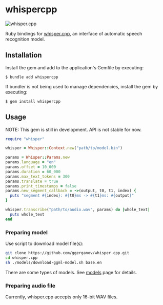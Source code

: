 whispercpp
==========

![whisper.cpp](https://user-images.githubusercontent.com/1991296/235238348-05d0f6a4-da44-4900-a1de-d0707e75b763.jpeg)

Ruby bindings for [whisper.cpp][], an interface of automatic speech recognition model.

Installation
------------

Install the gem and add to the application's Gemfile by executing:

    $ bundle add whispercpp

If bundler is not being used to manage dependencies, install the gem by executing:

    $ gem install whispercpp

Usage
-----

NOTE: This gem is still in development. API is not stable for now.

```ruby
require "whisper"

whisper = Whisper::Context.new("path/to/model.bin")

params = Whisper::Params.new
params.language = "en"
params.offset = 10_000
params.duration = 60_000
params.max_text_tokens = 300
params.translate = true
params.print_timestamps = false
params.new_segment_callback = ->(output, t0, t1, index) {
  puts "segment #{index}: #{t0}ms -> #{t1}ms: #{output}"
}

whisper.transcribe("path/to/audio.wav", params) do |whole_text|
  puts whole_text
end

```

### Preparing model ###

Use script to download model file(s):

```bash
git clone https://github.com/ggerganov/whisper.cpp.git
cd whisper.cpp
sh ./models/download-ggml-model.sh base.en
```

There are some types of models. See [models][] page for details.

### Preparing audio file ###

Currently, whisper.cpp accepts only 16-bit WAV files.

[whisper.cpp]: https://github.com/ggerganov/whisper.cpp
[models]: https://github.com/ggerganov/whisper.cpp/tree/master/models
